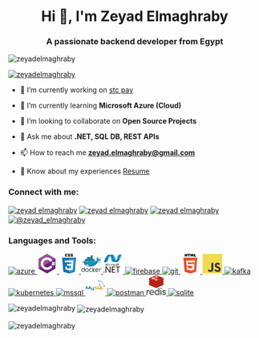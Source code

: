 <h1 align="center">Hi 👋, I'm Zeyad Elmaghraby</h1>
<h3 align="center">A passionate backend developer from Egypt</h3>

<p align="left"> <img src="https://komarev.com/ghpvc/?username=zeyadelmaghraby&label=Profile%20views&color=0e75b6&style=flat" alt="zeyadelmaghraby" /> </p>

<p align="left"> <a href="https://github.com/ryo-ma/github-profile-trophy"><img src="https://github-profile-trophy.vercel.app/?username=zeyadelmaghraby" alt="zeyadelmaghraby" /></a> </p>

- 🔭 I’m currently working on [stc pay](https://stcpay.com.sa/)

- 🌱 I’m currently learning **Microsoft Azure (Cloud)**

- 👯 I’m looking to collaborate on **Open Source Projects**

- 💬 Ask me about **.NET, SQL DB, REST APIs**

- 📫 How to reach me **zeyad.elmaghraby@gmail.com**

- 📄 Know about my experiences <a href="[https://onedrive.live.com/?cid=86406AF4A689513B&id=86406AF4A689513B%21105&parId=root&o=OneUp](https://onedrive.live.com/?cid=86406AF4A689513B&id=86406AF4A689513B%21105&parId=root&o=OneUp)">Resume</a>

<h3 align="left">Connect with me:</h3>
<p align="left">
<a href="https://linkedin.com/in/zeyad elmaghraby" target="blank"><img align="center" src="https://raw.githubusercontent.com/rahuldkjain/github-profile-readme-generator/master/src/images/icons/Social/linked-in-alt.svg" alt="zeyad elmaghraby" height="30" width="40" /></a>
<a href="https://fb.com/zeyad elmaghraby" target="blank"><img align="center" src="https://raw.githubusercontent.com/rahuldkjain/github-profile-readme-generator/master/src/images/icons/Social/facebook.svg" alt="zeyad elmaghraby" height="30" width="40" /></a>
<a href="https://www.leetcode.com/zeyad elmaghraby" target="blank"><img align="center" src="https://raw.githubusercontent.com/rahuldkjain/github-profile-readme-generator/master/src/images/icons/Social/leet-code.svg" alt="zeyad elmaghraby" height="30" width="40" /></a>
<a href="https://www.hackerearth.com/@zeyad_elmaghraby" target="blank"><img align="center" src="https://raw.githubusercontent.com/rahuldkjain/github-profile-readme-generator/master/src/images/icons/Social/hackerearth.svg" alt="@zeyad_elmaghraby" height="30" width="40" /></a>
</p>

<h3 align="left">Languages and Tools:</h3>
<p align="left"> <a href="https://azure.microsoft.com/en-in/" target="_blank" rel="noreferrer"> <img src="https://www.vectorlogo.zone/logos/microsoft_azure/microsoft_azure-icon.svg" alt="azure" width="40" height="40"/> </a> <a href="https://www.w3schools.com/cs/" target="_blank" rel="noreferrer"> <img src="https://raw.githubusercontent.com/devicons/devicon/master/icons/csharp/csharp-original.svg" alt="csharp" width="40" height="40"/> </a> <a href="https://www.w3schools.com/css/" target="_blank" rel="noreferrer"> <img src="https://raw.githubusercontent.com/devicons/devicon/master/icons/css3/css3-original-wordmark.svg" alt="css3" width="40" height="40"/> </a> <a href="https://www.docker.com/" target="_blank" rel="noreferrer"> <img src="https://raw.githubusercontent.com/devicons/devicon/master/icons/docker/docker-original-wordmark.svg" alt="docker" width="40" height="40"/> </a> <a href="https://dotnet.microsoft.com/" target="_blank" rel="noreferrer"> <img src="https://raw.githubusercontent.com/devicons/devicon/master/icons/dot-net/dot-net-original-wordmark.svg" alt="dotnet" width="40" height="40"/> </a> <a href="https://firebase.google.com/" target="_blank" rel="noreferrer"> <img src="https://www.vectorlogo.zone/logos/firebase/firebase-icon.svg" alt="firebase" width="40" height="40"/> </a> <a href="https://git-scm.com/" target="_blank" rel="noreferrer"> <img src="https://www.vectorlogo.zone/logos/git-scm/git-scm-icon.svg" alt="git" width="40" height="40"/> </a> <a href="https://www.w3.org/html/" target="_blank" rel="noreferrer"> <img src="https://raw.githubusercontent.com/devicons/devicon/master/icons/html5/html5-original-wordmark.svg" alt="html5" width="40" height="40"/> </a> <a href="https://developer.mozilla.org/en-US/docs/Web/JavaScript" target="_blank" rel="noreferrer"> <img src="https://raw.githubusercontent.com/devicons/devicon/master/icons/javascript/javascript-original.svg" alt="javascript" width="40" height="40"/> </a> <a href="https://kafka.apache.org/" target="_blank" rel="noreferrer"> <img src="https://www.vectorlogo.zone/logos/apache_kafka/apache_kafka-icon.svg" alt="kafka" width="40" height="40"/> </a> <a href="https://kubernetes.io" target="_blank" rel="noreferrer"> <img src="https://www.vectorlogo.zone/logos/kubernetes/kubernetes-icon.svg" alt="kubernetes" width="40" height="40"/> </a> <a href="https://www.microsoft.com/en-us/sql-server" target="_blank" rel="noreferrer"> <img src="https://www.svgrepo.com/show/303229/microsoft-sql-server-logo.svg" alt="mssql" width="40" height="40"/> </a> <a href="https://www.mysql.com/" target="_blank" rel="noreferrer"> <img src="https://raw.githubusercontent.com/devicons/devicon/master/icons/mysql/mysql-original-wordmark.svg" alt="mysql" width="40" height="40"/> </a> <a href="https://postman.com" target="_blank" rel="noreferrer"> <img src="https://www.vectorlogo.zone/logos/getpostman/getpostman-icon.svg" alt="postman" width="40" height="40"/> </a> <a href="https://redis.io" target="_blank" rel="noreferrer"> <img src="https://raw.githubusercontent.com/devicons/devicon/master/icons/redis/redis-original-wordmark.svg" alt="redis" width="40" height="40"/> </a> <a href="https://www.sqlite.org/" target="_blank" rel="noreferrer"> <img src="https://www.vectorlogo.zone/logos/sqlite/sqlite-icon.svg" alt="sqlite" width="40" height="40"/> </a> </p>

<p><img align="left" src="https://github-readme-stats.vercel.app/api/top-langs?username=zeyadelmaghraby&show_icons=true&locale=en&layout=compact" alt="zeyadelmaghraby" /></p>

<p>&nbsp;<img align="center" src="https://github-readme-stats.vercel.app/api?username=zeyadelmaghraby&show_icons=true&locale=en" alt="zeyadelmaghraby" /></p>

<p><img align="center" src="https://github-readme-streak-stats.herokuapp.com/?user=zeyadelmaghraby&" alt="zeyadelmaghraby" /></p>
